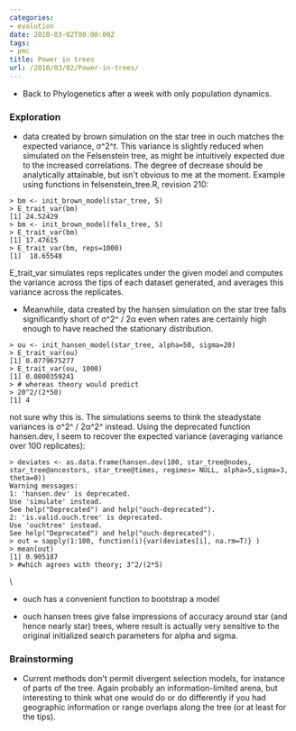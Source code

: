 ```yaml
---
categories:
- evolution
date: 2010-03-02T00:00:00Z
tags:
- pmc
title: Power in trees
url: /2010/03/02/Power-in-trees/
---
```


-   Back to Phylogenetics after a week with only population dynamics.

### Exploration

-   data created by brown simulation on the star tree in ouch matches
    the expected variance, σ^2^*t*. This variance is slightly reduced
    when simulated on the Felsenstein tree, as might be intuitively
    expected due to the increased correlations. The degree of decrease
    should be analytically attainable, but isn't obvious to me at the
    moment. Example using functions in felsenstein\_tree.R, revision
    210:

~~~~ {.de1}
> bm <- init_brown_model(star_tree, 5)
> E_trait_var(bm)
[1] 24.52429 
> bm <- init_brown_model(fels_tree, 5)
> E_trait_var(bm)
[1] 17.47615 
> E_trait_var(bm, reps=1000)
[1]  18.65548
~~~~

E\_trait\_var simulates reps replicates under the given model and
computes the variance across the tips of each dataset generated, and
averages this variance across the replicates.

-   Meanwhile, data created by the hansen simulation on the star tree
    falls significantly short of σ^2^ / 2α even when rates are certainly
    high enough to have reached the stationary distribution.

~~~~ {.de1}
> ou <- init_hansen_model(star_tree, alpha=50, sigma=20)
> E_trait_var(ou)
[1] 0.0779675277 
> E_trait_var(ou, 1000)
[1] 0.0800359241 
> # whereas theory would predict
> 20^2/(2*50)
[1] 4
~~~~

not sure why this is. The simulations seems to think the steadystate
variances is σ^2^ / 2α^2^ instead. Using the deprecated function
hansen.dev, I seem to recover the expected variance (averaging variance
over 100 replicates):

~~~~ {.de1}
> deviates <- as.data.frame(hansen.dev(100, star_tree@nodes, star_tree@ancestors, star_tree@times, regimes= NULL, alpha=5,sigma=3, theta=0))
Warning messages:
1: 'hansen.dev' is deprecated.
Use 'simulate' instead.
See help("Deprecated") and help("ouch-deprecated"). 
2: 'is.valid.ouch.tree' is deprecated.
Use 'ouchtree' instead.
See help("Deprecated") and help("ouch-deprecated"). 
> out = sapply(1:100, function(i){var(deviates[i], na.rm=T)} )
> mean(out)
[1] 0.905187
> #which agrees with theory; 3^2/(2*5)
~~~~

\

-   ouch has a convenient function to bootstrap a model

-   ouch hansen trees give false impressions of accuracy around star
    (and hence nearly star) trees, where result is actually very
    sensitive to the original initialized search parameters for alpha
    and sigma.

### Brainstorming

-   Current methods don't permit divergent selection models, for
    instance of parts of the tree. Again probably an information-limited
    arena, but interesting to think what one would do or do differently
    if you had geographic information or range overlaps along the tree
    (or at least for the tips).

